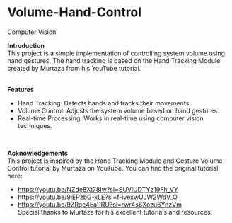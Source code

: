 # Volume-Hand-Control
Computer Vision
<br/>

**Introduction** <br/>
This project is a simple implementation of controlling system volume using hand gestures. The hand tracking is based on the Hand Tracking Module created by Murtaza from his YouTube tutorial. <br/>
<br/>

**Features** <br/>
* Hand Tracking: Detects hands and tracks their movements.
* Volume Control: Adjusts the system volume based on hand gestures.
* Real-time Processing: Works in real-time using computer vision techniques.
<br/>

**Acknowledgements** <br/>
This project is inspired by the Hand Tracking Module and Gesture Volume Control tutorial by Murtaza on YouTube. You can find the original tutorial here:
* https://youtu.be/NZde8Xt78Iw?si=SUVlUDTYz19Fh_VY
* https://youtu.be/9iEPzbG-xLE?si=f-ivexwUJW2WdV_O
* https://youtu.be/9ZRqc4EaPRU?si=rwr4s6Xozu6YnzVm <br/>
Special thanks to Murtaza for his excellent tutorials and resources. <br/>
<br/>

